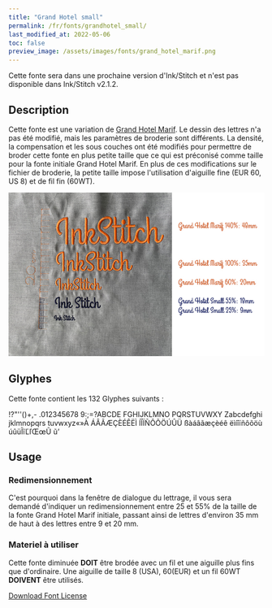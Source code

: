 ```yaml
---
title: "Grand Hotel small"
permalink: /fr/fonts/grandhotel_small/
last_modified_at: 2022-05-06
toc: false
preview_image: /assets/images/fonts/grand_hotel_marif.png
---
```



Cette fonte sera dans une prochaine version d'Ink/Stitch et n'est pas disponible dans Ink/Stitch v2.1.2.

## Description


Cette fonte est une variation de [Grand Hotel Marif](https://inkstitch.org/fr/fonts/grand_hotel_marif/). Le dessin des lettres n'a pas été modifié, mais les paramètres de broderie sont différents. La densité, la compensation et les sous couches ont été modifiés pour permettre de broder cette fonte en plus petite taille que ce qui est préconisé comme taille pour  la fonte initiale Grand Hotel Marif. En plus de ces modifications sur le fichier de broderie, la petite taille impose l'utilisation d'aiguille fine (EUR 60, US 8) et de fil fin (60WT).

![Dimensions Grand Hotel](/assets/images/fonts/Sizing/grandhotelsizing.jpg)

## Glyphes
Cette fonte contient les 132 Glyphes suivants :

!?"''()+,-
.012345678
9:;=?ABCDE
FGHIJKLMNO
PQRSTUVWXY
Zabcdefghi
jklmnopqrs
tuvwxyz«»À
ÁÂÃÆÇÈÉÊËÌ
ÍÎÏÑÔÕÖÚÛÜ
ßàáâãæçèéê
ëìíîïñôõöù
úûüĨĩĽľŒœŨ
ũ’



## Usage


### Redimensionnement

C'est pourquoi dans la fenêtre de dialogue du lettrage, il vous sera demandé d'indiquer un redimensionnement entre 25 et 55% de la taille de la fonte 
Grand Hotel Marif initiale, passant ainsi de lettres d'environ 35 mm de haut à des lettres entre 9 et 20 mm.

### Materiel à utiliser

Cette fonte diminuée **DOIT** être brodée avec un fil et une aiguille plus fins que d'ordinaire. Une aiguille de taille 8 (USA), 60(EUR) et un fil 60WT **DOIVENT** être utilisés.

[Download Font License](https://github.com/inkstitch/inkstitch/tree/main/fonts/grandhotel_small/LICENSE)
